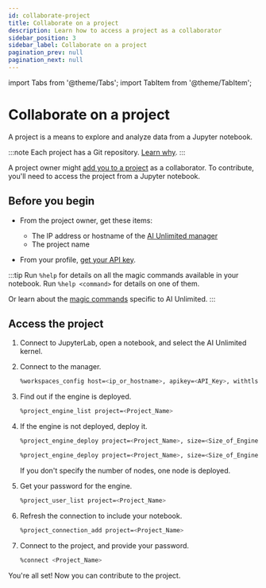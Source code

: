 ```yaml
---
id: collaborate-project
title: Collaborate on a project
description: Learn how to access a project as a collaborator
sidebar_position: 3
sidebar_label: Collaborate on a project
pagination_prev: null
pagination_next: null
---
```


import Tabs from '@theme/Tabs';
import TabItem from '@theme/TabItem';

# Collaborate on a project

A project is a means to explore and analyze data from a Jupyter notebook. 

:::note
Each project has a Git repository. [Learn why](/docs/glossary.md#project-repository).
:::

A project owner might [add you to a project](../manage-ai-unlimited/add-collaborators.md) as a collaborator. To contribute, you'll need to access the project from a Jupyter notebook.


## Before you begin

- From the project owner, get these items:
  - The IP address or  hostname of the [AI Unlimited manager](/docs/glossary.md#ai-unlimited-manager)
  - The project name

- From your profile, [get your API key](/docs/explore-and-analyze-data/get-api-key.md). 

:::tip
Run `%help` for details on all the magic commands available in your notebook. Run `%help <command>` for details on one of them. 

Or learn about the [magic commands](/docs/explore-and-analyze-data/magic-commands.md) specific to AI Unlimited. 
:::


## Access the project

1. Connect to JupyterLab, open a notebook, and select the AI Unlimited kernel.

2. Connect to the manager.
    ```bash 
    %workspaces_config host=<ip_or_hostname>, apikey=<API_Key>, withtls=<T|F>
    ```

3. Find out if the engine is deployed.
    ```bash 
    %project_engine_list project=<Project_Name>
    ```

4. If the engine is not deployed, deploy it.
    <Tabs>
    <TabItem value="aws1" label="AWS">

    ```bash 
    %project_engine_deploy project=<Project_Name>, size=<Size_of_Engine>, node=<Number_of_Nodes>, subnet=<Subnet_id>, region=<Region>, restore=<true|false>, prefixlist=<Prefix_List>, securitygroups=<Security_Group>, cidrs=<CIDR>, tags=<Tags>, iamrole=<IAM_Role>, roleprefix=<Role_Prefix>, permissionboundary=<Permission_Boundary>
    ```

    </TabItem>
    <TabItem value="azure" label="Azure">

    ```bash 
    %project_engine_deploy project=<Project_Name>, size=<Size_of_Engine>, node=<Number_of_Nodes>, subnet=<Subnet_id>, region=<Region>, restore=<true|false>, network=<Network>, keyvault=<Key_Vault>, keyvaultresourcegroup=<Key_Vault_Resource_Group>, networkresourcegroup=<Network_Resource_Group>
    ```
    </TabItem>
    </Tabs>

	If you don't specify the number of nodes, one node is deployed.

5. Get your password for the engine.
    ```bash
    %project_user_list project=<Project_Name>
    ```

6. Refresh the connection to include your notebook.
    ```bash 
    %project_connection_add project=<Project_Name>
    ```

7. Connect to the project, and provide your password.
    ```bash
    %connect <Project_Name>
    ```

You're all set! Now you can contribute to the project.


